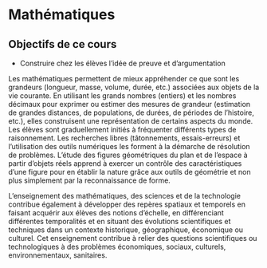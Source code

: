 # Mathématiques

## Objectifs de ce cours

- Construire chez les élèves l’idée de preuve et d’argumentation

Les mathématiques permettent de mieux appréhender ce que sont les grandeurs (longueur,
masse, volume, durée, etc.) associées aux objets de la vie courante. En utilisant les grands
nombres (entiers) et les nombres décimaux pour exprimer ou estimer des mesures de
grandeur (estimation de grandes distances, de populations, de durées, de périodes de
l’histoire, etc.), elles construisent une représentation de certains aspects du monde. Les élèves sont graduellement initiés à fréquenter différents types de raisonnement. Les
recherches libres (tâtonnements, essais-erreurs) et l’utilisation des outils numériques les
forment à la démarche de résolution de problèmes. L’étude des figures géométriques du
plan et de l’espace à partir d’objets réels apprend à exercer un contrôle des caractéristiques
d’une figure pour en établir la nature grâce aux outils de géométrie et non plus simplement
par la reconnaissance de forme.


L’enseignement des mathématiques, des sciences et de la technologie contribue également
à développer des repères spatiaux et temporels en faisant acquérir aux élèves des notions
d’échelle, en différenciant différentes temporalités et en situant des évolutions scientifiques
et techniques dans un contexte historique, géographique, économique ou culturel. Cet
enseignement contribue à relier des questions scientifiques ou technologiques à des
problèmes économiques, sociaux, culturels, environnementaux, sanitaires.